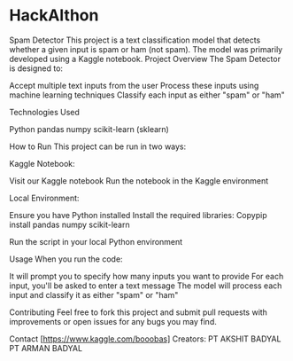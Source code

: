 # HackAIthon
Spam Detector
This project is a text classification model that detects whether a given input is spam or ham (not spam). The model was primarily developed using a Kaggle notebook.
Project Overview
The Spam Detector is designed to:

Accept multiple text inputs from the user
Process these inputs using machine learning techniques
Classify each input as either "spam" or "ham"

Technologies Used

Python
pandas
numpy
scikit-learn (sklearn)

How to Run
This project can be run in two ways:

Kaggle Notebook:

Visit our Kaggle notebook
Run the notebook in the Kaggle environment


Local Environment:

Ensure you have Python installed
Install the required libraries:
Copypip install pandas numpy scikit-learn

Run the script in your local Python environment



Usage
When you run the code:

It will prompt you to specify how many inputs you want to provide
For each input, you'll be asked to enter a text message
The model will process each input and classify it as either "spam" or "ham"

Contributing
Feel free to fork this project and submit pull requests with improvements or open issues for any bugs you may find.

Contact
[https://www.kaggle.com/booobas]
Creators:
PT AKSHIT BADYAL 
PT ARMAN BADYAL
